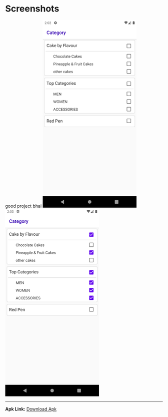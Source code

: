 # Screenshots
good project bhai
<img src="./screenshots/screenshot1.png" width="300px"> <img src="./screenshots/screenshot2.png" width="300px">

---


**Apk Link:** [Download Apk](https://github.com/Ankit2305/ImageResources/blob/master/Category%20Apk/Category.apk?raw=true)
